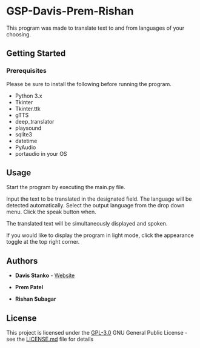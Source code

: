 # GSP-Davis-Prem-Rishan

This program was made to translate text to and from languages of your choosing.

## Getting Started

### Prerequisites

Please be sure to install the following before running the program.

- Python 3.x
- Tkinter
- Tkinter.ttk
- gTTS
- deep_translator
- playsound
- sqlite3
- datetime
- PyAudio
- portaudio in your OS

## Usage

Start the program by executing the main.py file.

Input the text to be translated in the designated field. The language will be detected automatically.
Select the output language from the drop down menu.
Click the speak button when.

The translated text will be simultaneously displayed and spoken.

If you would like to display the program in light mode, click the appearance toggle at the top right corner.

## Authors

- **Davis Stanko** - [Website](https://davisstanko.com)

- **Prem Patel**

- **Rishan Subagar**

## License

This project is licensed under the [GPL-3.0](LICENSE.md) GNU General Public License - see the [LICENSE.md](LICENSE.md) file for details
